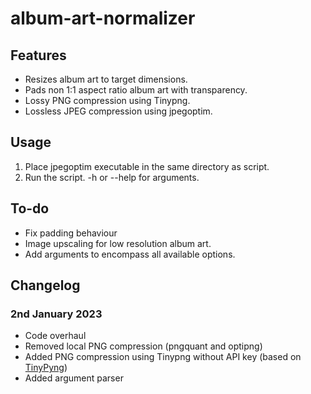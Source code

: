# album-art-normalizer

## Features
 - Resizes album art to target dimensions.
 - Pads non 1:1 aspect ratio album art with transparency.
 - Lossy PNG compression using Tinypng.
 - Lossless JPEG compression using jpegoptim.
 
## Usage
 1. Place jpegoptim executable in the same directory as script.
 2. Run the script. -h or --help for arguments.
 
## To-do
 - Fix padding behaviour
 - Image upscaling for low resolution album art.
 - Add arguments to encompass all available options.

## Changelog
### 2nd January 2023
 - Code overhaul
 - Removed local PNG compression (pngquant and optipng)
 - Added PNG compression using Tinypng without API key (based on [TinyPyng](https://github.com/elmoiv/tinypyng))
 - Added argument parser